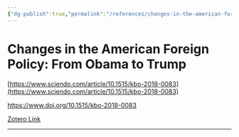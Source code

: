 ```yaml
---
{"dg-publish":true,"permalink":"/references/changes-in-the-american-foreign-policy-from-obama-to-trump-by-oana-elena-branda-2018/","title":"Changes in the American Foreign Policy: From Obama to Trump"}
---
```


# Changes in the American Foreign Policy: From Obama to Trump

[https://www.sciendo.com/article/10.1515/kbo-2018-0083](https://www.sciendo.com/article/10.1515/kbo-2018-0083)

https://www.doi.org/10.1515/kbo-2018-0083

[Zotero Link](zotero://select/items/@Branda(2018)ChangesAmericanForeign)

---


